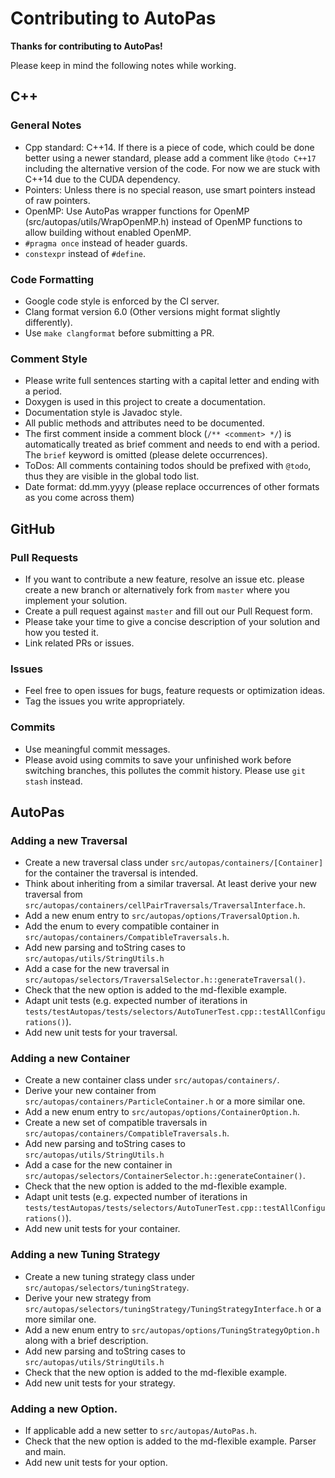 # Contributing to AutoPas

**Thanks for contributing to AutoPas!** 

Please keep in mind the following notes while working.

## C++
### General Notes
*  Cpp standard: C++14. If there is a piece of code, which could be done better using a newer standard, please add a comment like `@todo C++17` including the alternative version of the code. For now we are stuck with C++14 due to the CUDA dependency.
*  Pointers: Unless there is no special reason, use smart pointers instead of raw pointers.
*  OpenMP: Use AutoPas wrapper functions for OpenMP (src/autopas/utils/WrapOpenMP.h) instead of OpenMP functions to allow building without enabled OpenMP.
*  `#pragma once` instead of header guards.
*  `constexpr` instead of `#define`.

### Code Formatting
*  Google code style is enforced by the CI server.
*  Clang format version 6.0 (Other versions might format slightly differently).
*  Use `make clangformat` before submitting a PR.

### Comment Style
*  Please write full sentences starting with a capital letter and ending with a period.
*  Doxygen is used in this project to create a documentation.
*  Documentation style is Javadoc style.
*  All public methods and attributes need to be documented.
*  The first comment inside a comment block (`/** <comment> */`) is automatically treated as brief comment and needs to end with a period. The `brief` keyword is omitted (please delete occurrences).
*  ToDos: All comments containing todos should be prefixed with `@todo`, thus they are visible in the global todo list.
*  Date format: dd.mm.yyyy (please replace occurrences of other formats as you come across them)

## GitHub
### Pull Requests
*  If you want to contribute a new feature, resolve an issue etc. please create a new branch or alternatively fork from `master` where you implement your solution.
*  Create a pull request against `master` and fill out our Pull Request form.
*  Please take your time to give a concise description of your solution and how you tested it.
*  Link related PRs or issues.

### Issues
*  Feel free to open issues for bugs, feature requests or optimization ideas.
*  Tag the issues you write appropriately.

### Commits
*  Use meaningful commit messages.
*  Please avoid using commits to save your unfinished work before switching branches, this pollutes the commit history. Please use `git stash` instead.

## AutoPas
### Adding a new Traversal
*  Create a new traversal class under `src/autopas/containers/[Container]` for the container the traversal is intended.
*  Think about inheriting from a similar traversal. At least derive your new traversal from `src/autopas/containers/cellPairTraversals/TraversalInterface.h`.
*  Add a new enum entry to `src/autopas/options/TraversalOption.h`.
*  Add the enum to every compatible container in `src/autopas/containers/CompatibleTraversals.h`.
*  Add new parsing and toString cases to `src/autopas/utils/StringUtils.h`
*  Add a case for the new traversal in `src/autopas/selectors/TraversalSelector.h::generateTraversal()`.
*  Check that the new option is added to the md-flexible example.
*  Adapt unit tests (e.g. expected number of iterations in `tests/testAutopas/tests/selectors/AutoTunerTest.cpp::testAllConfigurations()`).
*  Add new unit tests for your traversal.

### Adding a new Container
*  Create a new container class under `src/autopas/containers/`.
*  Derive your new container from `src/autopas/containers/ParticleContainer.h` or a more similar one.
*  Add a new enum entry to `src/autopas/options/ContainerOption.h`.
*  Create a new set of compatible traversals in `src/autopas/containers/CompatibleTraversals.h`.
*  Add new parsing and toString cases to `src/autopas/utils/StringUtils.h`
*  Add a case for the new container in `src/autopas/selectors/ContainerSelector.h::generateContainer()`.
*  Check that the new option is added to the md-flexible example.
*  Adapt unit tests (e.g. expected number of iterations in `tests/testAutopas/tests/selectors/AutoTunerTest.cpp::testAllConfigurations()`).
*  Add new unit tests for your container.

### Adding a new Tuning Strategy
*  Create a new tuning strategy class under `src/autopas/selectors/tuningStrategy`.
*  Derive your new strategy from `src/autopas/selectors/tuningStrategy/TuningStrategyInterface.h` or a more similar one.
*  Add a new enum entry to `src/autopas/options/TuningStrategyOption.h` along with a brief description.
*  Add new parsing and toString cases to `src/autopas/utils/StringUtils.h`
*  Check that the new option is added to the md-flexible example.
*  Add new unit tests for your strategy.

### Adding a new Option.
*  If applicable add a new setter to `src/autopas/AutoPas.h`.
*  Check that the new option is added to the md-flexible example. Parser and main.
*  Add new unit tests for your option.



